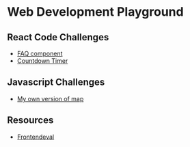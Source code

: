 # Web Development Playground

## React Code Challenges

- [FAQ component](react-challenges/faq-component)
- [Countdown Timer](react-challenges/countdown-timer)

## Javascript Challenges
- [My own version of map](js-challenges/my-own-map)

## Resources
- [Frontendeval](https://frontendeval.com/)